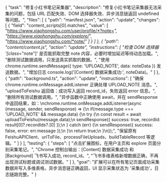 {
  "task": "修复小红书笔记采集器",
  "description": "修复小红书笔记采集器无法采集的问题，包括 URL 匹配失效、DOM 选择器失效、异步消息链返回 undefined 等问题。",
  "files": [
    {
      "path": "manifest.json",
      "action": "update",
      "changes": [
        {
          "field": "content_scripts[0].matches",
          "value": [
            "https://www.xiaohongshu.com/user/profile/*?note=*",
            "https://www.xiaohongshu.com/explore/*",
            "https://www.xiaohongshu.com/*note/*"
          ]
        }
      ]
    },
    {
      "path": "content/content.js",
      "action": "update",
      "instructions": [
        "检查 DOM 选择器 '[class*=\"note\"]' 是否能抓取完整 note 内容，必要时增加延迟等待动态加载。",
        "删除测试数据调用，只发送真实抓取的数据。",
        "使用 chrome.runtime.sendMessage({ type: 'UPLOAD_NOTE', data: noteData }) 发送数据。",
        "增加日志 console.log('[Content] 数据采集成功:', noteData)。"
      ]
    },
    {
      "path": "background.ts",
      "action": "update",
      "instructions": [
        "确保 chrome.runtime.onMessage.addListener 正确处理 UPLOAD_NOTE 消息。",
        "uploadToFeishu 返回值：成功写入返回 record_id，失败返回 error 信息。",
        "删除所有测试数据调用。",
        "异步函数中正确使用 await，并在 sendResponse 中返回结果，如：\nchrome.runtime.onMessage.addListener(async (message, sender, sendResponse) => {\n  if(message.type === 'UPLOAD_NOTE' && message.data) {\n    try {\n      const result = await uploadToFeishu(message.data);\n      sendResponse({ success: true, recordId: result[0]?.recordIds?.[0] });\n    } catch (err) {\n      sendResponse({ success: false, error: err.message });\n    }\n    return true;\n  }\n});",
        "保留原有 FeishuAPIClient、urlToFile、processFileUploads、buildTableRecord 等逻辑。"
      ]
    }
  ],
  "testing": {
    "steps": [
      "点击扩展图标，在用户主页和 explore 页面分别采集笔记。",
      "Chrome 控制台输出：[Content] 数据采集成功 和 [Background] 飞书写入成功, record_id。",
      "飞书多维表格新增数据正确，不再出现测试标题或调试测试数据。"
    ]
  },
  "goal": "扩展可以在所有笔记页面成功采集数据并写入多维表格，异步消息链正确返回，UI 显示采集状态为 '采集成功'，日志链路完整。"
}
